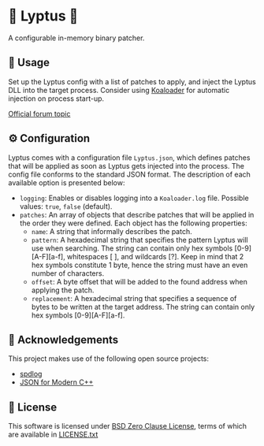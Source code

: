 # 🐨 Lyptus 🎋

A configurable in-memory binary patcher.

## 🚀 Usage

Set up the Lyptus config with a list of patches to apply, and inject the Lyptus DLL into the target process. Consider using [Koaloader] for automatic injection on process start-up.

[Koaloader]: https://github.com/acidicoala/Koaloader

[Official forum topic](https://cs.rin.ru/forum/viewtopic.php?p=2536753#p2536753)

## ⚙ Configuration

Lyptus comes with a configuration file `Lyptus.json`, which defines patches that will be applied as soon as Lyptus gets injected into the process. The config file
conforms to the standard JSON format. The description of each available option is presented below:

* `logging`: Enables or disables logging into a `Koaloader.log` file. Possible values: `true`, `false` (default).
* `patches`: An array of objects that describe patches that will be applied in the order they were defined. Each object has the following properties:
  * `name`: A string that informally describes the patch. 
  * `pattern`: A hexadecimal string that specifies the pattern Lyptus will use when searching. The string can contain only hex symbols [0-9][A-F][a-f], whitespaces [ ], and wildcards [?]. Keep in mind that 2 hex symbols constitute 1 byte, hence the string must have an even number of characters.
  * `offset`: A byte offset that will be added to the found address when applying the patch.
  * `replacement`: A hexadecimal string that specifies a sequence of bytes to be written at the target address. The string can contain only hex symbols [0-9][A-F][a-f].

## 👋 Acknowledgements

This project makes use of the following open source projects:

- [spdlog](https://github.com/gabime/spdlog)
- [JSON for Modern C++](https://github.com/nlohmann/json)

## 📄 License

This software is licensed under [BSD Zero Clause  License], terms of which are available in [LICENSE.txt]

[BSD Zero Clause  License]: https://choosealicense.com/licenses/0bsd/

[LICENSE.txt]: LICENSE.txt
